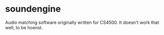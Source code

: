 soundengine
===========

Audio matching software originally written for CS4500. It doesn't work that
well, to be hoenst.
